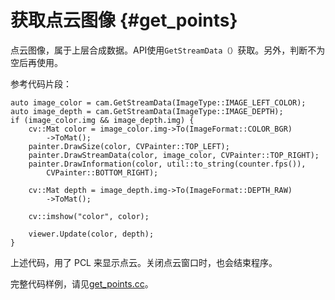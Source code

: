 # 获取点云图像 {#get_points}

点云图像，属于上层合成数据。API使用``GetStreamData（）``获取。另外，判断不为空后再使用。

参考代码片段：

```
auto image_color = cam.GetStreamData(ImageType::IMAGE_LEFT_COLOR);
auto image_depth = cam.GetStreamData(ImageType::IMAGE_DEPTH);
if (image_color.img && image_depth.img) {
    cv::Mat color = image_color.img->To(ImageFormat::COLOR_BGR)
        ->ToMat();
    painter.DrawSize(color, CVPainter::TOP_LEFT);
    painter.DrawStreamData(color, image_color, CVPainter::TOP_RIGHT);
    painter.DrawInformation(color, util::to_string(counter.fps()),
        CVPainter::BOTTOM_RIGHT);

    cv::Mat depth = image_depth.img->To(ImageFormat::DEPTH_RAW)
        ->ToMat();

    cv::imshow("color", color);

    viewer.Update(color, depth);
}
```

上述代码，用了 PCL 来显示点云。关闭点云窗口时，也会结束程序。

完整代码样例，请见[get_points.cc](https://github.com/slightech/MYNT-EYE-D-SDK/blob/master/samples/src/get_points.cc)。